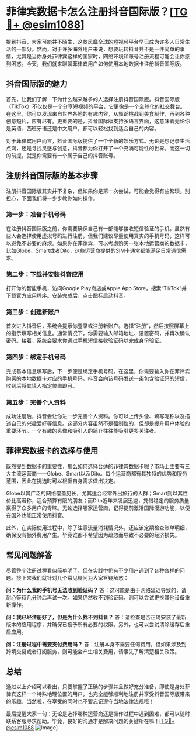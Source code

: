 # 菲律宾数据卡怎么注册抖音国际版？[[TG💪+ @esim1088](https://t.me/s/esim1088)]

提到抖音，大家可能并不陌生，这款风靡全球的短视频平台早已成为许多人日常生活的一部分。然而，对于许多海外用户来说，想要玩转抖音并不是一件简单的事情，尤其是当你身处菲律宾这样的国家时，网络环境和账号注册流程可能会让你感到困惑。今天，我们就来聊聊菲律宾用户如何使用本地数据卡注册抖音国际版。

## 抖音国际版的魅力

首先，让我们了解一下为什么越来越多的人选择注册抖音国际版。抖音国际版（TikTok）不仅仅是一个分享短视频的平台，它更像是一个全球化的社交舞台。在这里，你可以发现来自世界各地的有趣内容，从舞蹈挑战到美食制作，再到各种创意短片，应有尽有。更重要的是，抖音国际版支持多语言界面，这意味着无论你是英语、西班牙语还是中文用户，都可以轻松找到适合自己的内容。

对于菲律宾用户而言，抖音国际版提供了一个全新的娱乐方式。无论是想记录生活点滴，还是寻找灵感与创意，抖音都为你打开了一个充满可能性的世界。而这一切的前提，就是你需要有一个属于自己的抖音账号。

## 注册抖音国际版的基本步骤

注册抖音国际版其实并不复杂，但如果你是第一次尝试，可能会觉得有些繁琐。别担心，下面我们将一步步教你如何操作。

### 第一步：准备手机号码

在注册抖音国际版之前，你需要确保自己有一部能够接收短信验证的手机。虽然有些人会选择使用虚拟号码进行注册，但我们建议尽量使用真实的手机号码，这样可以避免不必要的麻烦。如果你在菲律宾，可以考虑购买一张本地运营商的数据卡，比如Globe、Smart或者Dito，这些运营商提供的SIM卡通常都能满足日常通信需求。

### 第二步：下载并安装抖音应用

打开你的智能手机，访问Google Play商店或Apple App Store，搜索“TikTok”并下载官方应用程序。安装完成后，点击图标启动抖音。

### 第三步：创建新账户

首次进入抖音后，系统会提示你登录或注册新账户。选择“注册”，然后按照屏幕上的指示填写相关信息。通常情况下，你需要输入邮箱地址、设置密码，并再次确认密码。接着，系统会要求你通过手机短信接收验证码以完成身份验证。

### 第四步：绑定手机号码

完成基本信息填写后，下一步便是绑定手机号码。在这里，你需要输入你在菲律宾购买的本地数据卡对应的手机号码。抖音会向该号码发送一条包含验证码的短信，收到后将其填入指定位置即可。

### 第五步：完善个人资料

成功注册后，抖音会让你进一步完善个人资料。你可以上传头像、填写昵称以及描述自己的兴趣爱好等信息。这部分内容虽然不是强制性的，但却是提升用户体验的重要环节。一个有趣的头像和吸引人的简介往往能吸引更多关注者。

## 菲律宾数据卡的选择与使用

既然提到数据卡的重要性，那么如何选择合适的菲律宾数据卡呢？市场上主要有三大主流运营商——Globe、Smart以及Dito。每个运营商都有其独特的优势和服务范围，因此在挑选时可以根据自身需求做出决定。

Globe以其广泛的网络覆盖见长，尤其适合经常外出旅行的人群；Smart则以其性价比高著称，适合预算有限的朋友；而Dito近年来发展迅速，凭借稳定的服务质量赢得了众多用户的青睐。无论选择哪家运营商，记得提前激活国际漫游功能，以便在国外也能正常使用抖音。

此外，在实际使用过程中，除了注意流量消耗情况外，还应该定期检查账单明细，确保没有额外费用产生。毕竟谁都不希望因为疏忽而导致不必要的经济损失。

## 常见问题解答

尽管整个注册过程看似简单明了，但在实践中仍有不少用户遇到了各种各样的问题。接下来我们就针对几个常见疑问为大家答疑解惑：

**问：为什么我的手机号无法收到验证码？**
答：这可能是由于网络延迟导致的，请耐心等待几分钟后再试一次。如果仍然收不到验证码，则可以尝试更换其他设备重新操作。

**问：我已经注册好了，但是为什么找不到抖音？**
答：请检查是否正确安装了最新版本的应用程序，并确保已授予所有必要的权限。另外，也可以尝试清除缓存后重启应用。

**问：注册过程中需要支付费用吗？**
答：注册本身不需要任何费用，但如果涉及到跨境交易或者订阅服务，则可能会产生相关费用，请事先了解清楚相关政策。

## 总结

通过以上介绍可以看出，只要掌握了正确的步骤并且做好充分准备，即使是身处菲律宾这样一个特殊地理位置的用户，也完全能够顺利地注册并享受抖音国际版带来的乐趣。当然啦，在享受的同时也不要忘记遵守当地法律法规哦！

最后提醒大家一句：无论是选择哪种运营商还是操作过程中遇到困难，都可以随时联系客服寻求帮助。毕竟，良好的沟通才是解决问题的关键所在嘛！[[TG💪+ @esim1088](https://t.me/s/esim1088) ![Image](https://i.postimg.cc/4NQfJmqS/Snipaste-2025-05-13-00-14-12.png)]